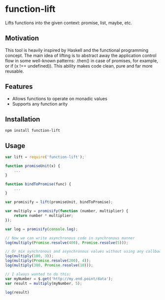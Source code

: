 # function-lift
Lifts functions into the given context: promise, list, maybe, etc.

## Motivation
This tool is heavily inspired by Haskell and the functional programming concept. The main idea of lifting is to abstract away the application control flow in some well-known patterns: .then() in case of promises, for example, or if (x !== undefined)). This ability makes code clean, pure and far more reusable.

## Features
- Allows functions to operate on monadic values
- Supports any function arity

## Installation

```
npm install function-lift
```

## Usage

```javascript
var lift = require('function-lift');

function promiseUnit(x) {
    ...
}

function bindToPromise(func) {
    ...
}

var promisify = lift(promiseUnit, bindToPromise);

var multiply = promisify(function (number, multiplier) {
    return number * multiplier;
});

var log = promisify(console.log);

// Now we can write asynchronous code in synchronous manner
log(multiply(Promise.resolve(400), Promise.resolve(5)));

// Or mix synchronous and asynchronous values without using any callbacks or .then()
log(multiply(100, 3));
log(multiply(Promise.resolve(200), 4));
log(multiply(300, Promise.resolve(10)));

// I always wanted to do this:
var myNumber = $.get('http://my.end.point/data');
var result = multiply(myNumber, 5);

log(result)

```


